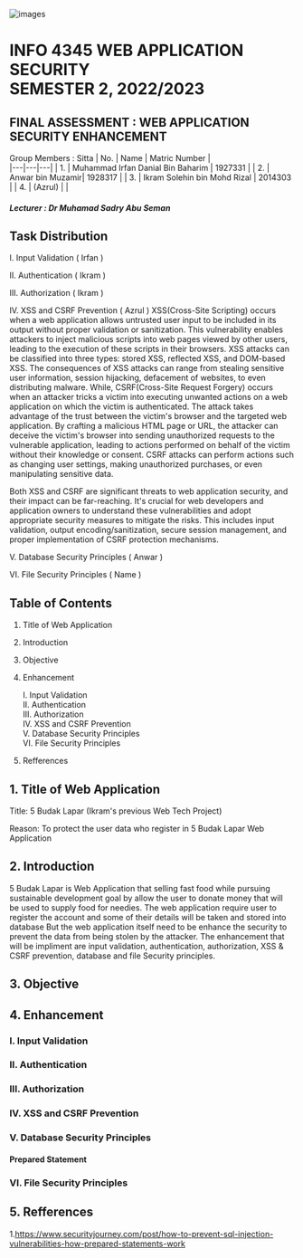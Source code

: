 ![images](https://github.com/IrfanDanial1212/WASFinal_Assessment/assets/85051702/5d2c2e7f-314e-4416-8a8a-db9a5219f532)

# INFO 4345 WEB APPLICATION SECURITY <br> SEMESTER 2, 2022/2023 

<H2> FINAL ASSESSMENT : WEB APPLICATION SECURITY ENHANCEMENT </H2>

Group Members : Sitta 
| No. | Name | Matric Number |  
|---|---|---|
| 1. | Muhammad Irfan Danial Bin Baharim | 1927331 |
| 2. | Anwar bin Muzamir| 1928317 |
| 3. | Ikram Solehin bin Mohd Rizal | 2014303 |
| 4. | (Azrul) |  |

<h5>Lecturer : Dr Muhamad Sadry Abu Seman </h5>

## Task Distribution

I. Input Validation ( Irfan )

II. Authentication ( Ikram )

III. Authorization ( Ikram )

IV. XSS and CSRF Prevention ( Azrul )
XSS(Cross-Site Scripting) occurs when a web application allows untrusted user input to be included in its output without proper validation or sanitization. This vulnerability enables attackers to inject malicious scripts into web pages viewed by other users, leading to the execution of these scripts in their browsers. XSS attacks can be classified into three types: stored XSS, reflected XSS, and DOM-based XSS. The consequences of XSS attacks can range from stealing sensitive user information, session hijacking, defacement of websites, to even distributing malware. While, CSRF(Cross-Site Request Forgery) occurs when an attacker tricks a victim into executing unwanted actions on a web application on which the victim is authenticated. The attack takes advantage of the trust between the victim's browser and the targeted web application. By crafting a malicious HTML page or URL, the attacker can deceive the victim's browser into sending unauthorized requests to the vulnerable application, leading to actions performed on behalf of the victim without their knowledge or consent. CSRF attacks can perform actions such as changing user settings, making unauthorized purchases, or even manipulating sensitive data.

Both XSS and CSRF are significant threats to web application security, and their impact can be far-reaching. It's crucial for web developers and application owners to understand these vulnerabilities and adopt appropriate security measures to mitigate the risks. This includes input validation, output encoding/sanitization, secure session management, and proper implementation of CSRF protection mechanisms.

V. Database Security Principles ( Anwar )

VI. File Security Principles ( Name )

## Table of Contents
1. Title of Web Application
2. Introduction
3. Objective
4. Enhancement
   
    I. Input Validation <br>
    II. Authentication <br>
    III. Authorization <br>
    IV. XSS and CSRF Prevention <br>
    V. Database Security Principles <br>
    VI. File Security Principles <br>

6. Refferences



## 1. Title of Web Application 

Title: 5 Budak Lapar (Ikram's previous Web Tech Project)

Reason: 
To protect the user data who register in 5 Budak Lapar Web Application

## 2. Introduction
5 Budak Lapar is Web Application that selling fast food while 
pursuing sustainable development goal by allow the user to donate
money that will be used to supply food for needies. The web application
require user to register the account and some of their details will 
be taken and stored into database But the web application itself need 
to be enhance the security to prevent the data from being stolen by the attacker. 
The enhancement that will be impliment are input validation, 
authentication, authorization, XSS & CSRF prevention, database and file Security principles.

## 3. Objective 


## 4. Enhancement

### I. Input Validation 

### II. Authentication 

### III. Authorization 

### IV. XSS and CSRF Prevention 

### V. Database Security Principles 

 <H4>Prepared Statement</H4>
 

### VI. File Security Principles 

## 5. Refferences

1.https://www.securityjourney.com/post/how-to-prevent-sql-injection-vulnerabilities-how-prepared-statements-work <br>








